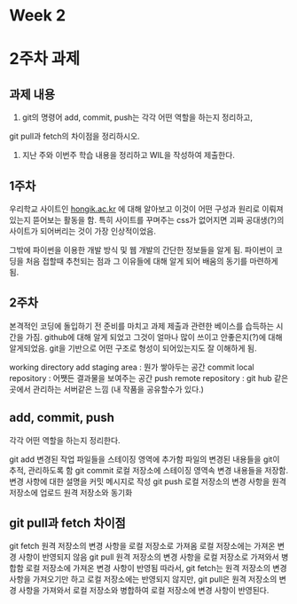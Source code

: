 # Week 2

# 2주차 과제

## 과제 내용

1. git의 명령어 add, commit, push는 각각 어떤 역할을 하는지 정리하고,

git pull과 fetch의 차이점을 정리하시오.

1. 지난 주와 이번주 학습 내용을 정리하고 WIL을 작성하여 제출한다.

## 1주차

우리학교 사이트인 [hongik.ac.kr](http://hongik.ac.kr) 에 대해 알아보고 이것이 어떤 구성과 원리로 이뤄져있는지 뜯어보는 활동을 함. 특히 사이트를 꾸며주는 css가 없어지면 괴짜 공대생(?)의 사이트가 되어버리는 것이 가장 인상적이었음.

그밖에 파이썬을 이용한 개발 방식 및 웹 개발의 간단한 정보들을 알게 됨. 파이썬이 코딩을 처음 접할때 추천되는 점과 그 이유들에 대해 알게 되어 배움의 동기를 마련하게 됨.

## 2주차

본격적인 코딩에 돌입하기 전 준비를 마치고 과제 제출과 관련한 베이스를 습득하는 시간을 가짐. github에 대해 알게 되었고 그것이 얼마나 많이 쓰이고 안좋은지(?)에 대해 알게되었음. git을 기반으로 어떤 구조로 형성이 되어있는지도 잘 이해하게 됨.

working directory
add
staging area : 뭔가 쌓아두는 공간
commit
local repository : 어쨋든 결과물을 보여주는 공간
push
remote repository : git hub 같은 곳에서 관리하는 서버같은 느낌
(내 작품을 공유할수가 있다.)

## add, commit, push

각각 어떤 역할을 하는지 정리한다.

git add
변경된 작업 파일들을 스테이징 영역에 추가함
파일의 변경된 내용들을 git이 추적, 관리하도록 함
git commit
 로컬 저장소에 스테이징 영역속 변경 내용들을 저장함.
변경 사항에 대한 설명을 커밋 메시지로 작성
git push
로컬 저장소의 변경 사항을 원격 저장소에 업로드
원격 저장소와 동기화

## git pull과 fetch 차이점

git fetch
원격 저장소의 변경 사항을 로컬 저장소로 가져옴
로컬 저장소에는 가져온 변경 사항이 반영되지 않음
git pull
원격 저장소의 변경 사항을 로컬 저장소로 가져와서 병합함
로컬 저장소에 가져온 변경 사항이 반영됨
따라서, git fetch는 원격 저장소의 변경 사항을 가져오기만 하고 로컬 저장소에는 반영되지 않지만, git pull은 원격 저장소의 변경 사항을 가져와서 로컬 저장소와 병합하여 로컬 저장소에 변경 사항이 반영된다.